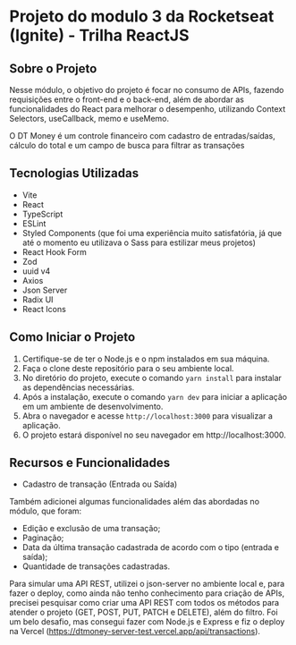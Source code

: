 # Projeto do modulo 3 da Rocketseat (Ignite) - Trilha ReactJS

## Sobre o Projeto

Nesse módulo, o objetivo do projeto é focar no consumo de APIs, fazendo requisições entre o front-end e o back-end, além de abordar as funcionalidades do React para melhorar o desempenho, utilizando Context Selectors, useCallback, memo e useMemo.

O DT Money é um controle financeiro com cadastro de entradas/saídas, cálculo do total e um campo de busca para filtrar as transações

## Tecnologias Utilizadas

- Vite
- React
- TypeScript
- ESLint
- Styled Components (que foi uma experiência muito satisfatória, já que até o momento eu utilizava o Sass para estilizar meus projetos)
- React Hook Form
- Zod
- uuid v4
- Axios
- Json Server
- Radix UI
- React Icons

## Como Iniciar o Projeto

1. Certifique-se de ter o Node.js e o npm instalados em sua máquina.
2. Faça o clone deste repositório para o seu ambiente local.
3. No diretório do projeto, execute o comando `yarn install` para instalar as dependências necessárias.
4. Após a instalação, execute o comando `yarn dev` para iniciar a aplicação em um ambiente de desenvolvimento.
5. Abra o navegador e acesse `http://localhost:3000` para visualizar a aplicação.
5. O projeto estará disponível no seu navegador em http://localhost:3000.

## Recursos e Funcionalidades

- Cadastro de transação (Entrada ou Saída)

Também adicionei algumas funcionalidades além das abordadas no módulo, que foram:

- Edição e exclusão de uma transação;
- Paginação;
- Data da última transação cadastrada de acordo com o tipo (entrada e saída);
- Quantidade de transações cadastradas.

Para simular uma API REST, utilizei o json-server no ambiente local e, para fazer o deploy, como ainda não tenho conhecimento para criação de APIs, precisei pesquisar como criar uma API REST com todos os métodos para atender o projeto (GET, POST, PUT, PATCH e DELETE), além do filtro. Foi um belo desafio, mas consegui fazer com Node.js e Express e fiz o deploy na Vercel (https://dtmoney-server-test.vercel.app/api/transactions).
